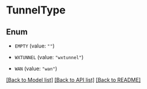# TunnelType

## Enum


* `EMPTY` (value: `""`)

* `WXTUNNEL` (value: `"wxtunnel"`)

* `WAN` (value: `"wan"`)


[[Back to Model list]](../README.md#documentation-for-models) [[Back to API list]](../README.md#documentation-for-api-endpoints) [[Back to README]](../README.md)


